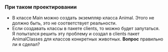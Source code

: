 ### При таком проектировании ###
* В классе Main можно создать экземпляр класса Animal.
Этого не должно быть, это не соответствует реальности.
* Если создавать классы в пакете clients, то можно будет запутаться. Я попытался решить эту
проблему и создал в clients пакет AnimalClasses для классов конкретных животных. **Вопрос**
правильно ли я сделал?


